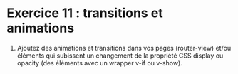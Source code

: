 # Exercice 11 : transitions et animations

1. Ajoutez des animations et transitions dans vos pages (router-view) et/ou éléments qui subissent un changement de la propriété CSS display ou opacity (des éléments avec un wrapper v-if ou v-show).